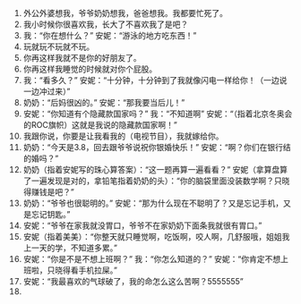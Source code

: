 1. 外公外婆想我，爷爷奶奶想我，爸爸想我。我都要忙死了。
2. 我小时候你很喜欢我，长大了不喜欢我了是吧？
3. 我：“你在想什么？” 安妮：“游泳的地方吃东西！”
4. 玩就玩不玩就不玩。
5. 你再这样我就不是你的好朋友了。
6. 你再这样我睡觉的时候就对你个屁股。
7. 我：“看多久？” 安妮：“十分钟，十分钟到了我就像闪电一样给你！（一边说一边冲过来）”
8. 奶奶：“后妈很凶的。” 安妮：“那我要当后儿！”
9. 安妮：“你知道有个隐藏款国家吗？” 我：“不知道啊” 安妮：“（指着北京冬奥会的ROC旗帜）这就是我说的隐藏款国家啊！”
10. 我跟你说，你要是让我看我的（电视节目），我就嫁给你。
11. 奶奶：“今天是3.8，回去跟爷爷说祝你银婚快乐！” 安妮：“啊？你们在银行结的婚吗？”
12. 奶奶（指着安妮写的珠心算答案）：“这一题再算一遍看看？” 安妮（拿算盘算了一遍发现是对的，拿铅笔指着奶奶的头）：“你的脑袋里面没装数学啊？只晓得赚钱是吧？”
13. 奶奶：“爷爷也很聪明的。” 安妮：“那为什么现在不聪明了？又是忘记手机，又是忘记钥匙。”
14. 安妮：“爷爷在家我就没胃口，爷爷不在家奶奶下面条我就很有胃口。”
15. 安妮（指着美美）：“你整天就只睡觉啊，吃饭啊，咬人啊，几舒服哦，姐姐我上一天的学，不知道多累。”
16. 安妮：“你是不是不想上班啊？” 我：“你怎么知道的？” 安妮：“你肯定不想上班啦，只晓得看手机拉屎。”
17. 安妮：“我最喜欢的气球破了，我的命怎么这么苦啊？5555555”
18. 
